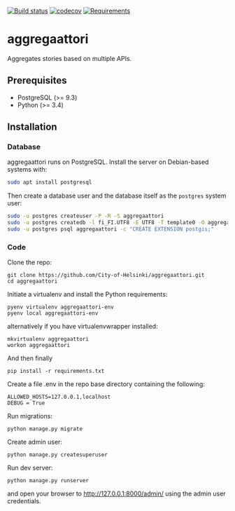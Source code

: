 [![Build status](https://travis-ci.org/City-of-Helsinki/aggregaattori.svg)](https://travis-ci.org/City-of-Helsinki/aggregaattori)
[![codecov](https://codecov.io/gh/City-of-Helsinki/aggregaattori/branch/master/graph/badge.svg)](https://codecov.io/gh/City-of-Helsinki/aggregaattori)
[![Requirements](https://requires.io/github/City-of-Helsinki/aggregaattori/requirements.svg?branch=master)](https://requires.io/github/City-of-Helsinki/aggregaattori/requirements/?branch=master)

# aggregaattori

Aggregates stories based on multiple APIs.

## Prerequisites

* PostgreSQL (>= 9.3)
* Python (>= 3.4)

## Installation

### Database

aggregaattori runs on PostgreSQL. Install the server on Debian-based systems with:

```bash
sudo apt install postgresql
```

Then create a database user and the database itself as the `postgres` system user:

```bash
sudo -u postgres createuser -P -R -S aggregaattori
sudo -u postgres createdb -l fi_FI.UTF8 -E UTF8 -T template0 -O aggregaattori aggregaattori
sudo -u postgres psql aggregaattori -c "CREATE EXTENSION postgis;"
```

### Code

Clone the repo:
```
git clone https://github.com/City-of-Helsinki/aggregaattori.git
cd aggregaattori
```

Initiate a virtualenv and install the Python requirements:
```
pyenv virtualenv aggregaattori-env
pyenv local aggregaattori-env
```
alternatively if you have virtualenvwrapper installed:
```
mkvirtualenv aggregaattori
workon aggregaattori
```
And then finally
```
pip install -r requirements.txt
```

Create a file .env in the repo base directory containing the following:
```
ALLOWED_HOSTS=127.0.0.1,localhost
DEBUG = True
```

Run migrations:
```
python manage.py migrate
```

Create admin user:
```
python manage.py createsuperuser
```

Run dev server:
```
python manage.py runserver
```
and open your browser to http://127.0.0.1:8000/admin/ using the admin user credentials.
